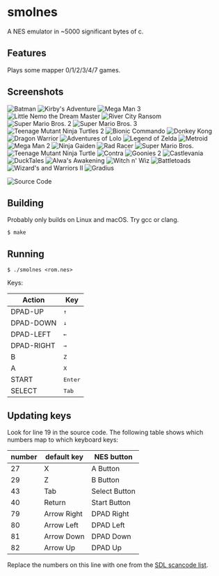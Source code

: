 # smolnes

A NES emulator in ~5000 significant bytes of c.

## Features

Plays some mapper 0/1/2/3/4/7 games.

## Screenshots

![Batman](img/batman.gif)
![Kirby's Adventure](img/kirby.gif)
![Mega Man 3](img/mm3.gif)
![Little Nemo the Dream Master](img/nemo.gif)
![River City Ransom](img/rcr.gif)
![Super Mario Bros. 2](img/smb2.gif)
![Super Mario Bros. 3](img/smb3.gif)
![Teenage Mutant Ninja Turtles 2](img/tmnt2.gif)
![Bionic Commando](img/bc.gif)
![Donkey Kong](img/dk.gif)
![Dragon Warrior](img/dw.gif)
![Adventures of Lolo](img/lolo.gif)
![Legend of Zelda](img/loz.gif)
![Metroid](img/met.gif)
![Mega Man 2](img/mm2.gif)
![Ninja Gaiden](img/ng.gif)
![Rad Racer](img/rr.gif)
![Super Mario Bros.](img/smb.gif)
![Teenage Mutant Ninja Turtle](img/tmnt.gif)
![Contra](img/contra.gif)
![Goonies 2](img/g2.gif)
![Castlevania](img/cv.gif)
![DuckTales](img/dt.gif)
![Alwa's Awakening](img/alwa.gif)
![Witch n' Wiz](img/wnw.gif)
![Battletoads](img/bt.gif)
![Wizard's and Warriors II](img/ww2.gif)
![Gradius](img/grad.gif)

![Source Code](img/smolnes.png)

## Building

Probably only builds on Linux and macOS. Try gcc or clang.

```
$ make
```

## Running

```
$ ./smolnes <rom.nes>
```

Keys:

| Action | Key |
| --- | --- |
| DPAD-UP | <kbd>↑</kbd> |
| DPAD-DOWN | <kbd>↓</kbd> |
| DPAD-LEFT | <kbd>←</kbd> |
| DPAD-RIGHT | <kbd>→</kbd> |
| B | <kbd>Z</kbd> |
| A | <kbd>X</kbd> |
| START | <kbd>Enter</kbd> |
| SELECT | <kbd>Tab</kbd> |

## Updating keys

Look for line 19 in the source code. The following table shows which
numbers map to which keyboard keys:

| number | default key | NES button |
| - | - | - |
| 27 | X | A Button |
| 29 | Z | B Button |
| 43 | Tab | Select Button |
| 40 | Return | Start Button |
| 79 | Arrow Right | DPAD Right |
| 80 | Arrow Left | DPAD Left |
| 81 | Arrow Down | DPAD Down |
| 82 | Arrow Up | DPAD Up |

Replace the numbers on this line with one from the [SDL scancode list](https://github.com/libsdl-org/SDL/blob/SDL2/include/SDL_scancode.h).

